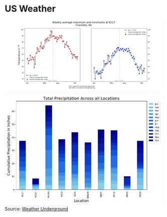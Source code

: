 # US Weather

![](imgs/weather.gif)

![](imgs/rainfall.png)
Source: [Weather Underground](http://wunderground.com)
